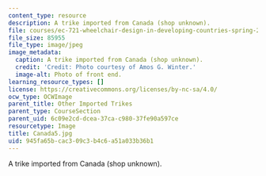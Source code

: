 ```yaml
---
content_type: resource
description: A trike imported from Canada (shop unknown).
file: courses/ec-721-wheelchair-design-in-developing-countries-spring-2009/945fa65bcac309c3b4c6a51a033b36b1_Canada5.jpg
file_size: 85955
file_type: image/jpeg
image_metadata:
  caption: A trike imported from Canada (shop unknown).
  credit: 'Credit: Photo courtesy of Amos G. Winter.'
  image-alt: Photo of front end.
learning_resource_types: []
license: https://creativecommons.org/licenses/by-nc-sa/4.0/
ocw_type: OCWImage
parent_title: Other Imported Trikes
parent_type: CourseSection
parent_uid: 6c09e2cd-dcea-37ca-c980-37fe90a597ce
resourcetype: Image
title: Canada5.jpg
uid: 945fa65b-cac3-09c3-b4c6-a51a033b36b1
---
```

A trike imported from Canada (shop unknown).